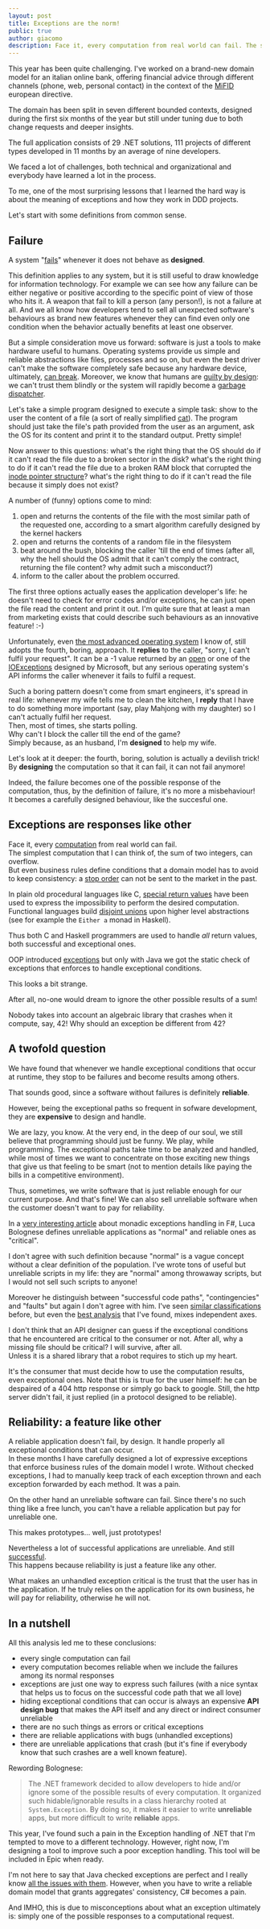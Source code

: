 ```yaml
---
layout: post
title: Exceptions are the norm!
public: true
author: giacomo
description: Face it, every computation from real world can fail. The simplest computation that I can think of, the sum of two integers, can overflow.
---
```


This year has been quite challenging. I've worked on a brand-new domain model
for an italian online bank, offering financial advice through different channels
(phone, web, personal contact) in the context of the [MiFID][19] european directive.

The domain has been split in seven different bounded contexts, designed during
the first six months of the year but still under tuning due to both change
requests and deeper insights.

The full application consists of 29 .NET solutions, 111 projects of different
types developed in 11 months by an average of nine developers.

We faced a lot of challenges, both technical and organizational and everybody
have learned a lot in the process.

To me, one of the most surprising lessons that I learned the hard way is about
the meaning of exceptions and how they work in DDD projects.

Let's start with some definitions from common sense.

Failure 
------- 
A system "[fails][1]" whenever it does not behave as **designed**.

This definition applies to any system, but it is still useful to draw knowledge
for information technology. For example we can see how any failure can be either
negative or positive according to the specific point of view of those who hits
it. A weapon that fail to kill a person (any person!), is not a failure at all.
And we all know how developers tend to sell all unexpected software's behaviours
as brand new features whenever they can find even only one condition when the
behavior actually benefits at least one observer.

But a simple consideration move us forward: software is just a tools to make
hardware useful to humans. Operating systems provide us simple and reliable
abstractions like files, processes and so on, but even the best driver can't
make the software completely safe because any hardware device, ultimately, [can
break][2]. Moreover, we know that humans are [guilty by design][3]: we can't
trust them blindly or the system will rapidly become a [garbage dispatcher][4].

Let's take a simple program designed to execute a simple task: show to the user
the content of a file (a sort of really simplified [cat][5]). The program should
just take the file's path provided from the user as an argument, ask the OS for
its content and print it to the standard output. Pretty simple!

Now answer to this questions: what's the right thing that the OS should do if it
can't read the file due to a broken sector in the disk? what's the right thing
to do if it can't read the file due to a broken RAM block that corrupted the
[inode pointer structure][6]? what's the right thing to do if it can't read the
file because it simply does not exist?

A number of (funny) options come to mind: 

1. open and returns the contents of the file with the most similar path of the 
   requested one, according to a smart algorithm carefully designed 
   by the kernel hackers 
2. open and returns the contents of a random file in the filesystem 
3. beat around the bush, blocking the caller 'till the end of times (after all, 
   why the hell should the OS admit that it can't comply the contract, 
   returning the file content? why admit such a misconduct?) 
4. inform to the caller about the problem occurred.

The first three options actually eases the application developer's life: he
doesn't need to check for error codes and/or exceptions, he can just open the
file read the content and print it out. I'm quite sure that at least a man from
marketing exists that could describe such behaviours as an innovative feature! :-)

Unfortunately, even [the most advanced operating system][9] I know of, still
adopts the fourth, boring, approach. It **replies** to the caller, "sorry, I
can't fulfil your request". It can be a -1 value returned by an [open][7] or one
of the [IOExceptions][8] designed by Microsoft, but any serious operating
system's API informs the caller whenever it fails to fulfil a request.

Such a boring pattern doesn't come from smart engineers, it's spread in real
life: whenever my wife tells me to clean the kitchen, I **reply** that I have to
do something more important (say, play Mahjong with my daughter) so I can't
actually fulfil her request.  
Then, most of times, she starts polling.  
Why can't I block the caller till the end of the game?  
Simply because, as an husband, I'm **designed** to help my wife.

Let's look at it deeper: the fourth, boring, solution is actually a devilish trick!
By **designing** the computation so that it can fail, it can not fail anymore!

Indeed, the failure becomes one of the possible response of the computation, 
thus, by the definition of failure, it's no more a misbehaviour!  
It becomes a carefully designed behaviour, like the succesful one.

Exceptions are responses like other 
-----------------------------------
Face it, every [computation][17] from real world can fail.   
The simplest computation that I can think of, the sum of two integers, can overflow.  
But even business rules define conditions that a domain model has to avoid to 
keep consistency: a [stop order][15] can not be sent to the market in the past.

In plain old procedural languages like C, [special return values][10] have been
used to express the impossibility to perform the desired computation. 
Functional languages build [disjoint unions][11] upon higher level abstractions 
(see for example the `Either a` monad in Haskell). 

Thus both C and Haskell programmers are used to handle _all_ return values, both 
successful and exceptional ones.

OOP introduced [exceptions][10] but only with Java we got the static check of
exceptions that enforces to handle exceptional conditions.

This looks a bit strange.

After all, no-one would dream to ignore the other possible results of a sum!  

Nobody takes into account an algebraic library that crashes when it compute, say, 42! 
Why should an exception be different from 42?

A twofold question 
------------------
We have found that whenever we handle exceptional conditions that occur at
runtime, they stop to be failures and become results among others.

That sounds good, since a software without failures is definitely **reliable**.

However, being the exceptional paths so frequent in
sofware development, they are **expensive** to design and handle.

We are lazy, you know. At the very end, in the deep of our soul, we still
believe that programming should just be funny. We play, while programming. The
exceptional paths take time to be analyzed and handled, while most of times we
want to concentrate on those exciting new things that give us that feeling to be
smart (not to mention details like paying the bills in a competitive
environment).

Thus, sometimes, we write software that is just reliable enough for our current 
purpose. And that's fine! We can also sell unreliable software when the customer
doesn't want to pay for reliability.

In a [very interesting article][12] about monadic exceptions handling in F#, Luca Bolognese 
defines unreliable applications as "normal" and reliable ones as "critical".

I don't agree with such definition because "normal" is a vague concept without
a clear definition of the population. I've wrote tons of useful but unreliable
scripts in my life: they are "normal" among throwaway scripts, but I would not 
sell such scripts to anyone!

Moreover he distinguish between "successful code paths", "contingencies" and 
"faults" but again I don't agree with him. I've seen [similar classifications][13] 
before, but even the [best analysis][14] that I've found, mixes independent axes.

I don't think that an API designer can guess if the exceptional conditions that
he encountered are critical to the consumer or not. 
After all, why a missing file should be critical? I will survive, after all.  
Unless it is a shared library that a robot requires to stich up my heart.

It's the consumer that must decide how to use the computation results, even 
exceptional ones. Note that this is true for the user himself: he can be
despaired of a 404 http response or simply go back to google. 
Still, the http server didn't fail, it just replied (in a protocol designed to be reliable).

Reliability: a feature like other
---------------------------------
A reliable application doesn't fail, by design. It handle properly all 
exceptional conditions that can occur.  
In these months I have carefully designed a lot of expressive exceptions 
that enforce business rules of the domain model I wrote.
Without checked exceptions, I had to manually keep track of each exception 
thrown and each exception forwarded by each method. It was a pain.

On the other hand an unreliable software can fail. 
Since there's no such thing like a free lunch, you can't have 
a reliable application but pay for unreliable one.

This makes prototypes... well, just prototypes!

Nevertheless a lot of successful applications are unreliable. And still 
<a href="http://upload.wikimedia.org/wikipedia/en/d/de/Failwhale.png" target="_blank">successful</a>.  
This happens because reliability is just a feature like any other.

What makes an unhandled exception critical is the trust that the user has in the
application. If he truly relies on the application for its own business, he will
pay for reliability, otherwise he will not.

In a nutshell
-------------
All this analysis led me to these conclusions:
* every single computation can fail
* every computation becomes reliable when we include the failures among its 
  normal responses
* exceptions are just one way to express such failures (with a nice syntax that
  helps us to focus on the successful code path that we all love)
* hiding exceptional conditions that can occur is always an expensive **API design bug** 
  that makes the API itself and any direct or indirect consumer unreliable
* there are no such things as errors or critical exceptions
* there are reliable applications with bugs (unhandled exceptions)
* there are unreliable applications that crash (but it's fine if everybody 
  know that such crashes are a well known feature).

Rewording Bolognese:

> The .NET framework decided to allow developers to hide and/or ignore
> some of the possible results of every computation. It organized such
> hidable/ignorable results in a class hierarchy rooted at `System.Exception`.
> By doing so, it makes it easier to write **unreliable** apps, 
> but more difficult to write **reliable** apps.

This year, I've found such a pain in the Exception handling of .NET that 
I'm tempted to move to a different technology.
However, right now, I'm designing a tool to improve such a poor exception 
handling. This tool will be included in Epic when ready. 

I'm not here to say that Java checked exceptions are perfect and I really 
know [all the issues with them][16]. However, when you have to write a reliable 
domain model that grants aggregates' consistency, C# becomes a pain.

And IMHO, this is due to misconceptions about what an exception ultimately is: 
simply one of the possible responses to a computational request.


[1]: http://en.wikipedia.org/wiki/Failure
[2]: http://pages.cs.wisc.edu/~kadav/papers/carb-sosp09.pdf
[3]: http://en.wikipedia.org/wiki/Original_sin 
[4]: http://en.wikipedia.org/wiki/Garbage_in,_garbage_out
[5]: http://linux.die.net/man/1/cat
[6]: http://en.wikipedia.org/wiki/Inode_pointer_structure
[7]: http://linux.die.net/man/3/open
[8]: http://msdn.microsoft.com/it-it/library/system.io.ioexception(v=vs.100).aspx
[9]: http://plan9.bell-labs.com/plan9/
[10]: http://en.wikibooks.org/wiki/C_Programming/Error_handling
[11]: http://en.wikipedia.org/wiki/Disjoint_union
[12]: http://lucabolognese.wordpress.com/2012/11/19/exceptions-vs-return-values-to-represent-errors-in-f-i-conceptual-view/
[13]: http://blogs.msdn.com/b/ericlippert/archive/2008/09/10/vexing-exceptions.aspx
[14]: http://www.haskell.org/haskellwiki/Error_vs._Exception
[15]: http://www.nasdaq.com/investing/placing-forex-orders.stm
[16]: http://www.artima.com/intv/handcuffs.html
[17]: http://en.wikipedia.org/wiki/Computation
[19]: http://ec.europa.eu/internal_market/securities/isd/mifid_en.htm
